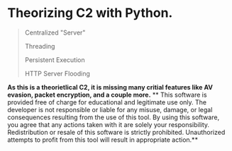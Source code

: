 # Theorizing C2 with Python.

> Centralized "Server"
> 
> Threading
> 
> Persistent Execution
>
> HTTP Server Flooding

**As this is a theorietlical C2, it is missing many critial features like AV evasion, packet encryption, and a couple more.**
** This software is provided free of charge for educational and legitimate use only. The developer is not responsible or liable for any misuse, damage, or legal consequences resulting from the use of this tool. By using this software, you agree that any actions taken with it are solely your responsibility. Redistribution or resale of this software is strictly prohibited. Unauthorized attempts to profit from this tool will result in appropriate action.**
